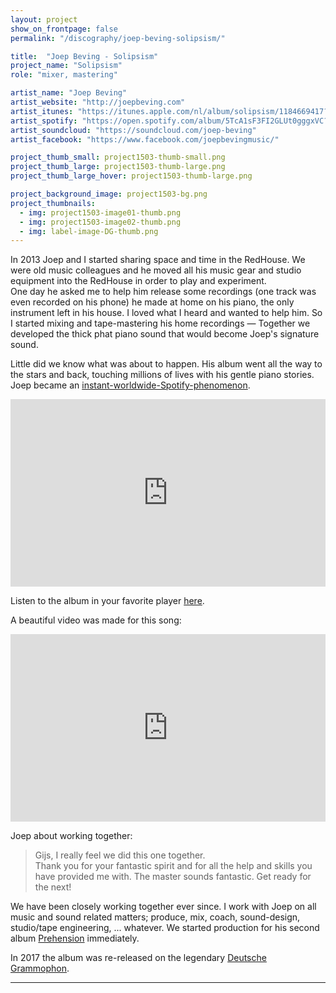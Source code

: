 ```yaml
---
layout: project
show_on_frontpage: false
permalink: "/discography/joep-beving-solipsism/"

title:  "Joep Beving - Solipsism"
project_name: "Solipsism"
role: "mixer, mastering"

artist_name: "Joep Beving"
artist_website: "http://joepbeving.com"
artist_itunes: "https://itunes.apple.com/nl/album/solipsism/1184669417?l=en"
artist_spotify: "https://open.spotify.com/album/5TcA1sF3FI2GLUt0gggxVC?si=_GudxEtCTvC4D4WRkvSpcA"
artist_soundcloud: "https://soundcloud.com/joep-beving"
artist_facebook: "https://www.facebook.com/joepbevingmusic/"

project_thumb_small: project1503-thumb-small.png
project_thumb_large: project1503-thumb-large.png
project_thumb_large_hover: project1503-thumb-large.png

project_background_image: project1503-bg.png
project_thumbnails:
  - img: project1503-image01-thumb.png
  - img: project1503-image02-thumb.png
  - img: label-image-DG-thumb.png
---
```


In 2013  Joep and I started sharing space and time in the RedHouse. We were old music colleagues and he moved all his music gear and studio equipment into the RedHouse in order to play and experiment.<br />One day he asked me to help him release some recordings (one track was even recorded on his phone) he made at home on his piano, the only instrument left in his house. I loved what I heard and wanted to help him. So I started mixing and tape-mastering his home recordings —  Together we developed the thick phat piano sound that would become Joep's signature sound.

Little did we know what was about to happen. His album went all the way to the stars and back, touching millions of lives with his gentle piano stories. Joep became an [instant-worldwide-Spotify-phenomenon](https://www.theguardian.com/music/2017/may/13/joep-beving-dutch-pianist-spotify-star-solipsism).

<iframe src="https://open.spotify.com/embed/album/5TcA1sF3FI2GLUt0gggxVC" width="100%" height="300" frameborder="0" allowtransparency="true" allow="encrypted-media"></iframe>

Listen to the album in your favorite player [here](https://dg.lnk.to/solipsism).

A beautiful video was made for this song:

<iframe width="100%" height="300" src="https://www.youtube.com/embed/-chZu7V3NTM?rel=0" frameborder="0" allow="autoplay; encrypted-media" allowfullscreen></iframe>

Joep about working together:
<blockquote>
<p>Gijs, I really feel we did this one together.<br />Thank you for your fantastic spirit and for all the help and skills you have provided me with. The master sounds fantastic. Get ready for the next!</p>
</blockquote>

We have been closely working together ever since. I work with Joep on all music and sound related matters; produce, mix, coach, sound-design, studio/tape engineering, ... whatever.
We started production for his second album [Prehension](../joep-beving-prehension) immediately.

In 2017 the album was re-released on the legendary [Deutsche Grammophon](https://www.deutschegrammophon.com/en/cat/4797469?).

---
